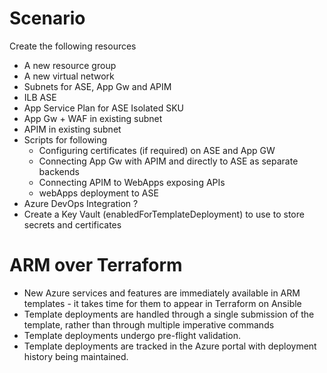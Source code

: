 # Scenario

Create the following resources
* A new resource group
* A new virtual network
* Subnets for ASE, App Gw and APIM
* ILB ASE
* App Service Plan for ASE Isolated SKU
* App Gw + WAF in existing subnet
* APIM in existing subnet 
* Scripts for following
  * Configuring certificates (if required) on ASE and App GW
  * Connecting App Gw with APIM and directly to ASE as separate backends
  * Connecting APIM to WebApps exposing APIs 
  * webApps deployment to ASE 
* Azure DevOps Integration ? 
* Create a Key Vault (enabledForTemplateDeployment) to use to store secrets and certificates


# ARM over Terraform

* New Azure services and features are immediately available in ARM templates - it takes time for them to appear in Terraform on Ansible 
* Template deployments are handled through a single submission of the template, rather than through multiple imperative commands
* Template deployments undergo pre-flight validation.
* Template deployments are tracked in the Azure portal with deployment history being maintained.
